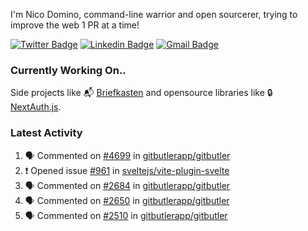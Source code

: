
I'm Nico Domino, command-line warrior and open sourcerer, trying to improve the web 1 PR at a time!

[![Twitter Badge](https://img.shields.io/badge/-@ndom91-1ca0f1?style=flat-square&labelColor=1ca0f1&logo=twitter&logoColor=white&link=https://twitter.com/ndom91)](https://twitter.com/ndom91) [![Linkedin Badge](https://img.shields.io/badge/-ndom91-blue?style=flat-square&logo=Linkedin&logoColor=white&link=https://www.linkedin.com/in/ndom91/)](https://www.linkedin.com/in/ndom91/) [![Gmail Badge](https://img.shields.io/badge/-yo@ndo.dev-c14438?style=flat-square&logo=mail.ru&logoColor=white&link=mailto:yo@ndo.dev)](mailto:yo@ndo.dev)

### Currently Working On..

Side projects like 📬 [Briefkasten](https://briefkastenhq.com) and opensource libraries like 🔒 [NextAuth.js](https://github.com/nextauthjs/next-auth).

<!--START_SECTION_PROFILE_VIEWS:readme-info-->
<!--END_SECTION_PROFILE_VIEWS:readme-info-->

<!--START_SECTION_DAILY_COMMIT:readme-info-->
<!--END_SECTION_DAILY_COMMIT:readme-info-->

<!--START_SECTION_WEEKLY_COMMIT:readme-info-->
<!--END_SECTION_WEEKLY_COMMIT:readme-info-->

### Latest Activity

<!--START_SECTION:activity-->
1. 🗣 Commented on [#4699](https://github.com/gitbutlerapp/gitbutler/pull/4699#issuecomment-2291683292) in [gitbutlerapp/gitbutler](https://github.com/gitbutlerapp/gitbutler)
2. ❗ Opened issue [#961](https://github.com/sveltejs/vite-plugin-svelte/issues/961) in [sveltejs/vite-plugin-svelte](https://github.com/sveltejs/vite-plugin-svelte)
3. 🗣 Commented on [#2684](https://github.com/gitbutlerapp/gitbutler/issues/2684#issuecomment-2291332520) in [gitbutlerapp/gitbutler](https://github.com/gitbutlerapp/gitbutler)
4. 🗣 Commented on [#2650](https://github.com/gitbutlerapp/gitbutler/issues/2650#issuecomment-2291331567) in [gitbutlerapp/gitbutler](https://github.com/gitbutlerapp/gitbutler)
5. 🗣 Commented on [#2510](https://github.com/gitbutlerapp/gitbutler/issues/2510#issuecomment-2291319061) in [gitbutlerapp/gitbutler](https://github.com/gitbutlerapp/gitbutler)
<!--END_SECTION:activity-->
